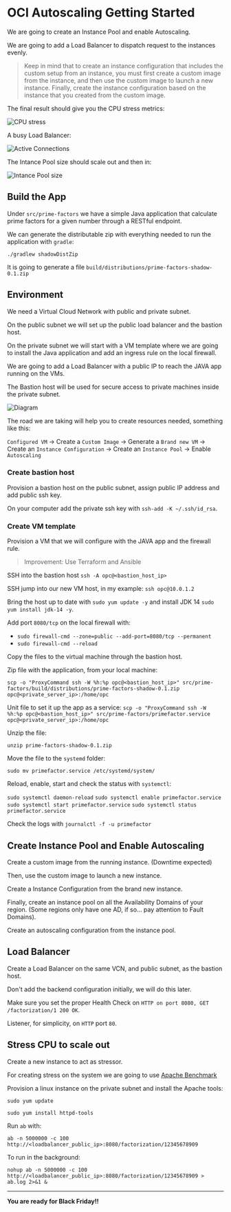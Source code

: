 # OCI Autoscaling Getting Started

We are going to create an Instance Pool and enable Autoscaling.

We are going to add a Load Balancer to dispatch request to the instances evenly.

> Keep in mind that to create an instance configuration that includes the custom setup from an instance, you must first create a custom image from the instance, and then use the custom image to launch a new instance. Finally, create the instance configuration based on the instance that you created from the custom image.

The final result should give you the CPU stress metrics:

![CPU stress](./images/cpu.png)

A busy Load Balancer:

![Active Connections](./images/loadbalancer.png)

The Intance Pool size should scale out and then in:

![Intance Pool size](images/pool.png)

## Build the App

Under `src/prime-factors` we have a simple Java application that calculate prime factors for a given number through a RESTful endpoint.

We can generate the distributable zip with everything needed to run the application with `gradle`:

`./gradlew shadowDistZip`

It is going to generate a file `build/distributions/prime-factors-shadow-0.1.zip`

## Environment

We need a Virtual Cloud Network with public and private subnet.

On the public subnet we will set up the public load balancer and the bastion host.

On the private subnet we will start with a VM template where we are going to install the Java application and add an ingress rule on the local firewall.

We are going to add a Load Balancer with a public IP to reach the JAVA app running on the VMs.

The Bastion host will be used for secure access to private machines inside the private subnet.

![Diagram](./images/diagram.png)

The road we are taking will help you to create resources needed, something like this:

`Configured VM` -> Create a `Custom Image` -> Generate a `Brand new VM` -> Create an `Instance Configuration` -> Create an `Instance Pool` -> Enable `Autoscaling`

### Create bastion host

Provision a bastion host on the public subnet, assign public IP address and add public ssh key.

On your computer add the private ssh key with `ssh-add -K ~/.ssh/id_rsa`.

### Create VM template

Provision a VM that we will configure with the JAVA app and the firewall rule.

> Improvement: Use Terraform and Ansible

SSH into the bastion host `ssh -A opc@<bastion_host_ip>`

SSH jump into our new VM host, in my example: `ssh opc@10.0.1.2`

Bring the host up to date with `sudo yum update -y` and install JDK 14 `sudo yum install jdk-14 -y`.

Add port `8080/tcp` on the local firewall with:

- `sudo firewall-cmd --zone=public --add-port=8080/tcp --permanent`
- `sudo firewall-cmd --reload`

Copy the files to the virtual machine through the bastion host.

Zip file with the application, from your local machine:

`scp -o "ProxyCommand ssh -W %h:%p opc@<bastion_host_ip>" src/prime-factors/build/distributions/prime-factors-shadow-0.1.zip opc@<private_server_ip>:/home/opc`

Unit file to set it up the app as a service:
`scp -o "ProxyCommand ssh -W %h:%p opc@<bastion_host_ip>" src/prime-factors/primefactor.service opc@<private_server_ip>:/home/opc`

Unzip the file:

`unzip prime-factors-shadow-0.1.zip`

Move the file to the `systemd` folder:

`sudo mv primefactor.service /etc/systemd/system/`

Reload, enable, start and check the status with `systemctl`:

`sudo systemctl daemon-reload`
`sudo systemctl enable primefactor.service`
`sudo systemctl start primefactor.service`
`sudo systemctl status primefactor.service`

Check the logs with `journalctl -f -u primefactor`

## Create Instance Pool and Enable Autoscaling

Create a custom image from the running instance. (Downtime expected)

Then, use the custom image to launch a new instance.

Create a Instance Configuration from the brand new instance.

Finally, create an instance pool on all the Availability Domains of your region. (Some regions only have one AD, if so... pay attention to Fault Domains).

Create an autoscaling configuration from the instance pool.

## Load Balancer

Create a Load Balancer on the same VCN, and public subnet, as the bastion host.

Don't add the backend configuration initially, we will do this later.

Make sure you set the proper Health Check on `HTTP on port 8080, GET /factorization/1 200 OK`.

Listener, for simplicity, on `HTTP` port `80`.

## Stress CPU to scale out

Create a new instance to act as stressor.

For creating stress on the system we are going to use [Apache Benchmark](https://httpd.apache.org/docs/2.4/programs/ab.html)

Provision a linux instance on the private subnet and install the Apache tools:

`sudo yum update`

`sudo yum install httpd-tools`

Run `ab` with:

`ab -n 5000000 -c 100 http://<loadbalancer_public_ip>:8080/factorization/12345678909`

To run in the background:

`nohup ab -n 5000000 -c 100 http://<loadbalancer_public_ip>:8080/factorization/12345678909 > ab.log 2>&1 &`

---

**You are ready for Black Friday!!**
